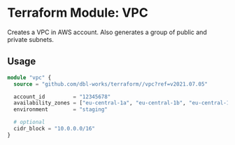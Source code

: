 # Terraform Module: VPC

Creates a VPC in AWS account. Also generates a group of public and private subnets.



## Usage

```terraform
module "vpc" {
  source = "github.com/dbl-works/terraform//vpc?ref=v2021.07.05"

  account_id         = "12345678"
  availability_zones = ["eu-central-1a", "eu-central-1b", "eu-central-1c"]
  environment        = "staging"

  # optional
  cidr_block = "10.0.0.0/16"
}
```
